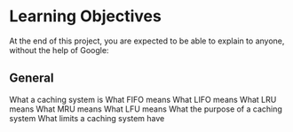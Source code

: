 # Learning Objectives

At the end of this project, you are expected to be able to explain to anyone, without the help of Google:

## General
What a caching system is
What FIFO means
What LIFO means
What LRU means
What MRU means
What LFU means
What the purpose of a caching system
What limits a caching system have
